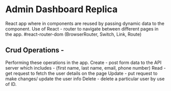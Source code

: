 # Admin Dashboard Replica

React app where in components are reused by passing dynamic data to the component.
Use of React - router to navigate between different pages in the app.
#react-router-dom (BrowserRouter, Switch, Link, Route)

## Crud Operations -

Performing these operations in the app.
Create - post form data to the API server which includes - (first name, last name, email, phone number)
Read - get request to fetch the user details on the page
Update - put request to make changes/ update the user info
Delete - delete a particular user by use of ID.
